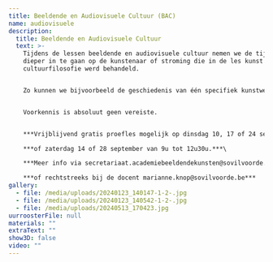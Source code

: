 ```yaml
---
title: Beeldende en Audiovisuele Cultuur (BAC)
name: audiovisuele
description:
  title: Beeldende en Audiovisuele Cultuur
  text: >-
    T﻿ijdens de lessen beeldende en audiovisuele cultuur nemen we de tijd om
    dieper in te gaan op de kunstenaar of stroming die in de les kunst en
    cultuurfilosofie werd behandeld.


    Zo kunnen we bijvoorbeeld de geschiedenis van één specifiek kunstwerk onderzoeken en in een ruimer hedendaags kader plaatsen. Soms trekken we naar een museum in de buurt om kunstwerken aan den lijve te ondervinden. Tijdens de BAC-lessen is er steeds gelegenheid voor discussie en zij die dat wensen kunnen een eigen bijdrage leveren aan de lesinhoud.


    Voorkennis is absoluut geen vereiste.


    ***V﻿rijblijvend gratis proefles mogelijk op dinsdag 10, 17 of 24 september telkens van 13u30 tot 17u***\

    ***o﻿f zaterdag 14 of 28 september van 9u tot 12u30u.***\

    ***M﻿eer info via secretariaat.academiebeeldendekunsten@sovilvoorde.be of 02/251 51 51***\

    ***o﻿f rechtstreeks bij de docent marianne.knop@sovilvoorde.be***
gallery:
  - file: /media/uploads/20240123_140147-1-2-.jpg
  - file: /media/uploads/20240123_140542-1-2-.jpg
  - file: /media/uploads/20240513_170423.jpg
uurroosterFile: null
materials: ""
extraText: ""
show3D: false
video: ""
---
```

